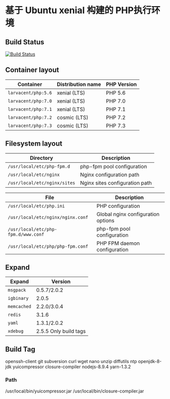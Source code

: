 # 基于 Ubuntu xenial 构建的 PHP执行环境

## Build Status

[![Build Status](https://travis-ci.org/larvacent/docker-php.svg?branch=master)](https://travis-ci.org/larvacent/docker-php) 

## Container layout

Container                               | Distribution name        | PHP Version
--------------------------------------- | ------------------------ | --------------
`larvacent/php:5.6`      | xenial (LTS)             | PHP 5.6
`larvacent/php:7.0`      | xenial (LTS)             | PHP 7.0
`larvacent/php:7.1`      | xenial (LTS)             | PHP 7.1
`larvacent/php:7.2`      | cosmic (LTS)             | PHP 7.2
`larvacent/php:7.3`      | cosmic (LTS)             | PHP 7.3

## Filesystem layout

Directory                       | Description
------------------------------- | ------------------------------------------------------------------------------
`/usr/local/etc/php-fpm.d`       | php-fpm pool configuration
`/usr/local/etc/nginx`           | Nginx configuration path
`/usr/local/etc/nginx/sites`     | Nginx sites configuration path

File                                                | Description
--------------------------------------------------- | ------------------------------------------------------------------------------
`/usr/local/etc/php.ini`                          | PHP configuration
`/usr/local/etc/nginx/nginx.conf`                 | Global nginx configuration options
`/usr/local/etc/php-fpm.d/www.conf`               | php-fpm pool configuration
`/usr/local/etc/php/php-fpm.conf`             | PHP FPM daemon configuration

## Expand

Expand                                                | Version
--------------------------------------------------- | ------------------------------------------------------------------------------
`msgpack`                          | 0.5.7/2.0.2
`igbinary`                 | 2.0.5
`memcached`               | 2.2.0/3.0.4
`redis`             | 3.1.6
`yaml`             | 1.3.1/2.0.2
`xdebug`             | 2.5.5 Only build tags

## Build Tag

openssh-client git subversion curl wget nano unzip diffutils ntp openjdk-8-jdk yuicompressor closure-compiler nodejs-8.9.4 yarn-1.3.2

### Path
/usr/local/bin/yuicompressor.jar
/usr/local/bin/closure-compiler.jar




